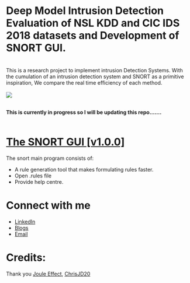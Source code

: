 # Deep Model Intrusion Detection Evaluation of NSL KDD and CIC IDS 2018 datasets and Development of SNORT GUI.
<br>
This is a research project to implement intrusion Detection Systems. With the cumulation of an intrusion detection system and SNORT as a primitive inspiration, We compare the real time efficiency of each method.
<br></br>
<img src="https://user-images.githubusercontent.com/70995581/209061112-3de8e0c7-07bd-4f7d-bb74-0c05727c52ec.PNG"/>

<br>**This is currently in progress so I will be updating this repo.......**</br>
<br>

# [The SNORT GUI [v1.0.0]](https://github.com/WhiteHatCyberus/Deep-Model-Evaluation-Intrusion-Detection-System-using-NSL-KDD-CIC-IDS-2018/tree/main/snort/SNORT%20GUI)
The snort main program consists of:
* A rule generation tool that makes formulating rules faster.
* Open .rules file
* Provide help centre.

# Connect with me
* [LinkedIn](https://www.linkedin.com/in/whcyberus/)
* [Blogs](https://ethicalcyberuspathways.wordpress.com/)
* [Email](mailto:whcyberus@gmail.com)
# Credits:
Thank you [Joule Effect](https://github.com/jouleffect),
[ChrisJD20](https://github.com/chrisjd20/Snorpy)
